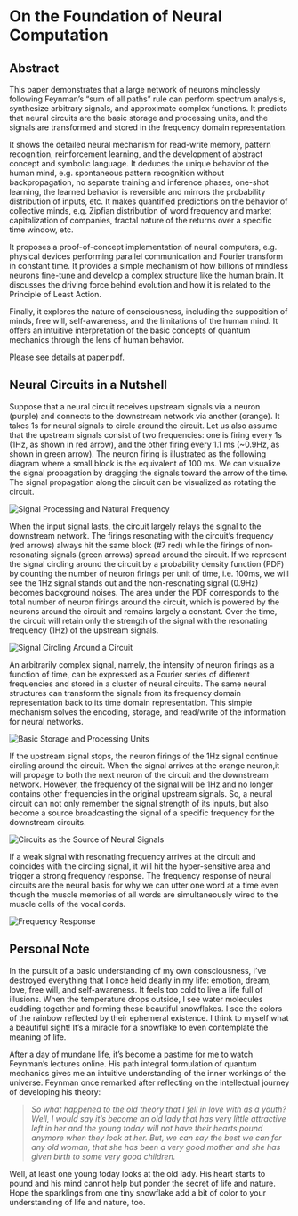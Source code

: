# On the Foundation of Neural Computation

## Abstract

This paper demonstrates that a large network of neurons mindlessly following Feynman’s “sum of all paths” rule can perform spectrum analysis, synthesize arbitrary signals, and approximate complex functions. It predicts that neural circuits are the basic storage and processing units, and the signals are transformed and stored in the frequency domain representation. 

It shows the detailed neural mechanism for read-write memory, pattern recognition, reinforcement learning, and the development of abstract concept and symbolic language. It deduces the unique behavior of the human mind, e.g. spontaneous pattern recognition without backpropagation, no separate training and inference phases, one-shot learning, the learned behavior is reversible and mirrors the probability distribution of inputs, etc. It makes quantified predictions on the behavior of collective minds, e.g. Zipfian distribution of word frequency and market capitalization of companies, fractal nature of the returns over a specific time window, etc. 

It proposes a proof-of-concept implementation of neural computers, e.g. physical devices performing parallel communication and Fourier transform in constant time. It provides a simple mechanism of how billions of mindless neurons fine-tune and develop a complex structure like the human brain. It discusses the driving force behind evolution and how it is related to the Principle of Least Action.

Finally, it explores the nature of consciousness, including the supposition of minds, free will, self-awareness, and the limitations of the human mind. It offers an intuitive interpretation of the basic concepts of quantum mechanics through the lens of human behavior.

Please see details at [paper.pdf](paper.pdf?raw=true). 

## Neural Circuits in a Nutshell

Suppose that a neural circuit receives upstream signals via a neuron (purple) and connects to the downstream network via another (orange).  It takes 1s for neural signals to circle around the circuit. Let us also assume that the upstream signals consist of two frequencies: one is firing every 1s (1Hz, as shown in red arrow), and the other firing every 1.1 ms (~0.9Hz, as shown in green arrow). The neuron firing is illustrated as the following diagram where a small block is the equivalent of 100 ms. We can visualize the signal propagation by dragging the signals toward the arrow of the time. The signal propagation along the circuit can be visualized as rotating the circuit. 

![Signal Processing and Natural Frequency](images/natural_frequency.png?raw=true)

When the input signal lasts, the circuit largely relays the signal to the downstream network. The firings resonating with the circuit’s frequency (red arrows) always hit the same block (#7 red) while the firings of non-resonating signals (green arrows) spread around the circuit. If we represent the signal circling around the circuit by a probability density function (PDF) by counting the number of neuron firings per unit of time, i.e. 100ms, we will see the 1Hz signal stands out and the non-resonating signal (0.9Hz) becomes background noises. The area under the PDF corresponds to the total number of neuron firings around the circuit, which is powered by the neurons around the circuit and remains largely a constant. Over the time, the circuit will retain only the strength of the signal with the resonating frequency (1Hz) of the upstream signals.

![Signal Circling Around a Circuit](images/neural_signal.png?raw=true)

An arbitrarily complex signal, namely, the intensity of neuron firings as a function of time, can be expressed as a Fourier series of different frequencies and stored in a cluster of neural circuits. The same neural structures can transform the signals from its frequency domain representation back to its time domain representation. This simple mechanism solves the encoding, storage, and read/write of the information for neural networks.

![Basic Storage and Processing Units](images/processing_unit.png?raw=true)

If the upstream signal stops, the neuron firings of the 1Hz signal continue circling around the circuit. When the signal arrives at the orange neuron,it will propage to both the next neuron of the circuit and the downstream network. However, the frequency of the signal will be 1Hz and no longer contains other frequencies in the original upstream signals. So, a neural circuit can not only remember the signal strength of its inputs, but also become a source broadcasting the signal of a specific frequency for the downstream circuits.

![Circuits as the Source of Neural Signals](images/signal_source.png?raw=true)

If a weak signal with resonating frequency arrives at the circuit and coincides with the circling signal, it will hit the hyper-sensitive area and trigger a strong frequency response. The frequency response of neural circuits are the neural basis for why we can utter one word at a time even though the muscle memories of all words are simultaneously wired to the muscle cells of the vocal cords.

![Frequency Response](images/frequency_response.png?raw=true)


## Personal Note

In the pursuit of a basic understanding of my own consciousness, I’ve destroyed everything that I once held dearly in my life: emotion, dream, love, free will, and self-awareness. It feels too cold to live a life full of illusions. When the temperature drops outside, I see water molecules cuddling together and forming these beautiful snowflakes. I see the colors of the rainbow reflected by their ephemeral existence. I think to myself what a beautiful sight! It’s a miracle for a snowflake to even contemplate the meaning of life.

After a day of mundane life, it’s become a pastime for me to watch Feynman’s lectures online. His path integral formulation of quantum mechanics gives me an intuitive understanding of the inner workings of the universe. Feynman once remarked after reflecting on the intellectual journey of developing his theory:

>*So what happened to the old theory that I fell in love with as a youth? Well, I would say it’s become an old lady that has very little attractive left in her and the young today will not have their hearts pound anymore when they look at her. But, we can say the best we can for any old woman, that she has been a very good mother and she has given birth to some very good children.*

Well, at least one young today looks at the old lady. His heart starts to pound and his mind cannot help but ponder the secret of life and nature. Hope the sparklings from one tiny snowflake add a bit of color to your understanding of life and nature, too. 
